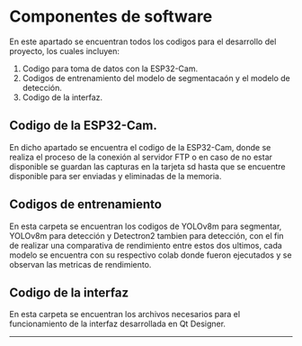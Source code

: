 # Componentes de software
En este apartado se encuentran todos los codigos para el desarrollo del proyecto, los cuales incluyen:

1) Codigo para toma de datos con la ESP32-Cam.
2) Codigos de entrenamiento del modelo de segmentacaón y el modelo de detección.
3) Codigo de la interfaz.

## Codigo de la ESP32-Cam.
En dicho apartado se encuentra el codigo de la ESP32-Cam, donde se realiza el proceso de la conexión al servidor FTP o en caso de no estar disponible se guardan las capturas en la tarjeta sd hasta que se encuentre disponible para ser enviadas y eliminadas de la memoria.

## Codigos de entrenamiento
En esta carpeta se encuentran los codigos de YOLOv8m para segmentar, YOLOv8m para detección y Detectron2 tambien para detección, con el fin de realizar una comparativa de rendimiento entre estos dos ultimos, cada modelo se encuentra con su respectivo colab donde fueron ejecutados y se  observan las metricas de rendimiento.

## Codigo de la interfaz
En esta carpeta se encuentran los archivos necesarios para el funcionamiento de la interfaz desarrollada en Qt Designer.
******
